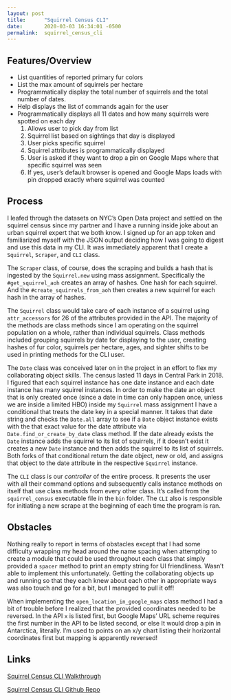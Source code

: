 ```yaml
---
layout: post
title:      "Squirrel Census CLI"
date:       2020-03-03 16:34:01 -0500
permalink:  squirrel_census_cli
---
```



## Features/Overview
* List quantities of reported primary fur colors
* List the max amount of squirrels per hectare
* Programmatically display the total number of squirrels and the total number of dates.
* Help displays the list of commands again for the user
* Programmatically displays all 11 dates and how many squirrels were spotted on each day
    1. Allows user to pick day from list
    2. Squirrel list based on sightings that day is displayed
    3. User picks specific squirrel
    4. Squirrel attributes is programmatically displayed
    5. User is asked if they want to drop a pin on Google Maps where that specific squirrel was seen
    6. If yes, user’s default browser is opened and Google Maps loads with pin dropped exactly where squirrel was counted

## Process

I leafed through the datasets on NYC’s Open Data project and settled on the squirrel census since my partner and I have a running inside joke about an urban squirrel expert that we both know. I signed up for an app token and familiarized myself with the JSON output deciding how I was going to digest and use this data in my CLI. It was immediately apparent that I create a `Squirrel`, `Scraper`, and `CLI` class.

The `Scraper` class, of course, does the scraping and builds a hash that is ingested by the `Squirrel.new` using mass assignment. Specifically the `#get_squirrel_aoh` creates an array of hashes. One hash for each squirrel. And the `#create_squirrels_from_aoh` then creates a new squirrel for each hash in the array of hashes.

The `Squirrel` class would take care of each instance of a squirrel using `attr_accessors` for 26 of the attributes provided in the API. The majority of the methods are class methods since I am operating on the squirrel population on a whole, rather than individual squirrels. Class methods included grouping squirrels by date for displaying to the user, creating hashes of fur color, squirrels per hectare, ages, and sighter shifts to be used in printing methods for the CLI user.

The `Date` class was conceived later on in the project in an effort to flex my collaborating object skills. The census lasted 11 days in Central Park in 2018. I figured that each squirrel instance has one date instance and each date instance has many squirrel instances. In order to make the date an object that is only created once (since a date in time can only happen once, unless we are inside a limited HBO) inside my `Squirrel` mass assignment I have a conditional that treats the date key in a special manner. It takes that date string and checks the `Date.all` array to see if a `Date` object instance exists with the that exact value for the date attribute via `Date.find_or_create_by_date` class method. If the date already exists the `Date` instance adds the squirrel to its list of squirrels, if it doesn’t exist it creates a new `Date` instance and then adds the squirrel to its list of squirrels. Both forks of that conditional return the date object, new or old, and assigns that object to the date attribute in the respective `Squirrel` instance.

The `CLI` class is our *controller* of the entire process. It presents the user with all their command options and subsequently calls instance methods on itself that use class methods from every other class. It’s called from the `squirrel_census` executable file in the `bin` folder. The `CLI` also is responsible for initiating a new scrape at the beginning of each time the program is ran.

## Obstacles
Nothing really to report in terms of obstacles except that I had some difficulty wrapping my head around the name spacing when attempting to create a module that could be used throughout each class that simply provided a `spacer` method to print an empty string for UI friendliness. Wasn’t able to implement this unfortunately. Getting the collaborating objects up and running so that they each knew about each other in appropriate ways was also touch and go for a bit, but I managed to pull it off!

When implementing the `open_location_in_google_maps` class method I had a bit of trouble before I realized that the provided coordinates needed to be reversed. In the API `x` is listed first, but Google Maps’ URL scheme requires the first number in the API to be listed second, or else It would drop a pin in Antarctica, literally. I’m used to points on an x/y chart listing their horizontal coordinates first but mapping is apparently reversed!

## Links
[Squirrel Census CLI Walkthrough](https://www.youtube.com/watch?v=DyxNOYZZHww)

[Squirrel Census CLI Github Repo](https://github.com/d-otis/squirrel_census_cli)
